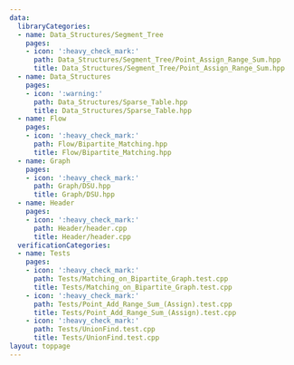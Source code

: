 ```yaml
---
data:
  libraryCategories:
  - name: Data_Structures/Segment_Tree
    pages:
    - icon: ':heavy_check_mark:'
      path: Data_Structures/Segment_Tree/Point_Assign_Range_Sum.hpp
      title: Data_Structures/Segment_Tree/Point_Assign_Range_Sum.hpp
  - name: Data_Structures
    pages:
    - icon: ':warning:'
      path: Data_Structures/Sparse_Table.hpp
      title: Data_Structures/Sparse_Table.hpp
  - name: Flow
    pages:
    - icon: ':heavy_check_mark:'
      path: Flow/Bipartite_Matching.hpp
      title: Flow/Bipartite_Matching.hpp
  - name: Graph
    pages:
    - icon: ':heavy_check_mark:'
      path: Graph/DSU.hpp
      title: Graph/DSU.hpp
  - name: Header
    pages:
    - icon: ':heavy_check_mark:'
      path: Header/header.cpp
      title: Header/header.cpp
  verificationCategories:
  - name: Tests
    pages:
    - icon: ':heavy_check_mark:'
      path: Tests/Matching_on_Bipartite_Graph.test.cpp
      title: Tests/Matching_on_Bipartite_Graph.test.cpp
    - icon: ':heavy_check_mark:'
      path: Tests/Point_Add_Range_Sum_(Assign).test.cpp
      title: Tests/Point_Add_Range_Sum_(Assign).test.cpp
    - icon: ':heavy_check_mark:'
      path: Tests/UnionFind.test.cpp
      title: Tests/UnionFind.test.cpp
layout: toppage
---
```

